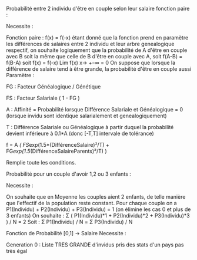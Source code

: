 Probabilité entre 2 individu d'être en couple selon leur salaire fonction paire : 

Necessite :

Fonction paire : f(x) = f(-x) étant donné que la fonction prend en paramètre les différences de salaires entre 2 individu et leur arbre genealogique respectif, on souhaite logiquement que la probabilité de A d'être en couple avec B soit la même que celle de B d'être en couple avec A, soit f(A-B) = f(B-A) soit f(x) = f(-x)
Lim f(x) x-> +-∞ = 0 On suppose que lorsque la différence de salaire tend à être grande, la probabilité d'être en couple aussi
Paramètre :

FG : Facteur Généalogique / Génétique

FS : Facteur Salariale ( 1 - FG )

A : Affinité = Probabilité lorsque Différence Salariale et Généalogique = 0 (lorsque invidu sont identique salarialement et genealogiquement)

T : Différence Salariale ou Généalogique à partir duquel la probabilité devient inférieure à 0.1*A (donc [-T,T] intervale de tolérance)


f = A *( FS*exp(1.5*(DifférenceSalaire)²/T) + FG*exp(1.5*(DifférenceSalaireParents)²/T) )


Remplie toute les conditions.


Probabilité pour un couple d'avoir 1,2 ou 3 enfants :

Necessite :

On souhaite que en Moyenne les couples aient 2 enfants, de telle manière que l'effectif de la population reste constant.
Pour chaque couple on a P1(Individu) + P2(Individu) + P3(Individu) = 1 (on élimine les cas 0 et plus de 3 enfants)
On souhaite :  Σ ( P1(Individu)*1 + P2(Individu)*2 + P3(Individu)*3 ) / N = 2
Soit : Σ P1(Individu) / N = Σ P3(Individu) / N

Fonction de Probabilité [0,1] -> Salaire
Necessite :

Generation 0 :
Liste TRES GRANDE d'invidus pris des stats d'un pays pas très égal
